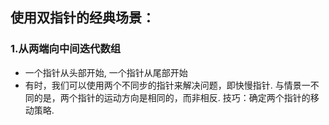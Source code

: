 ## 使用双指针的经典场景：
### 1.从两端向中间迭代数组
  - 一个指针从头部开始, 一个指针从尾部开始
  - 有时，我们可以使用两个不同步的指针来解决问题，即快慢指针.
    与情景一不同的是，两个指针的运动方向是相同的，而非相反.
    技巧：确定两个指针的移动策略.